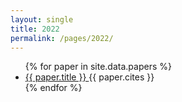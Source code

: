 ```yaml
---
layout: single
title: 2022
permalink: /pages/2022/
---
```


<ul>
    {% for paper in site.data.papers %}
      <li>
        <a href="{{ paper.url }}">
            {{ paper.title }}
        </a> {{ paper.cites }}
      </li>
    {% endfor %}
</ul>
